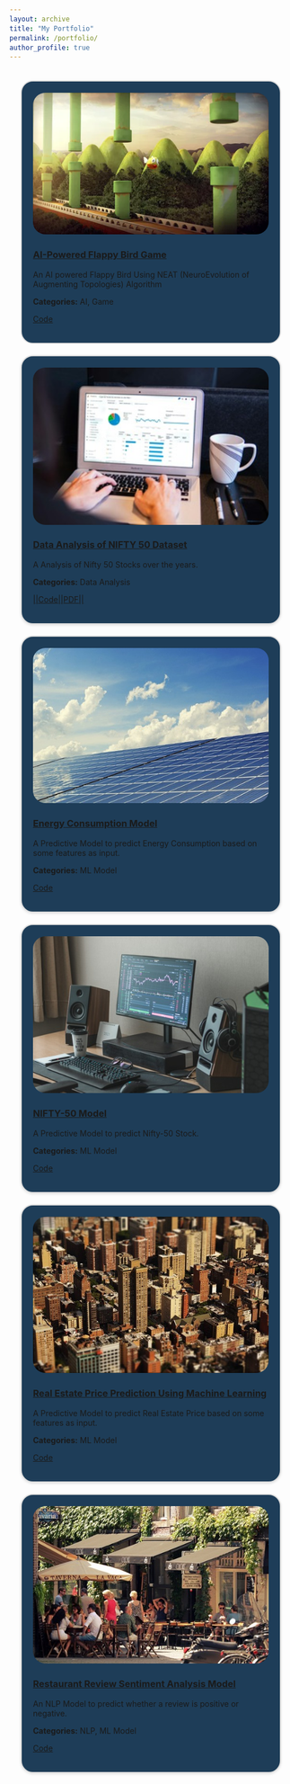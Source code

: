 ```yaml
---
layout: archive
title: "My Portfolio"
permalink: /portfolio/
author_profile: true
---
```


<!-- Grid Container for Portfolio -->
<div style="display: grid; grid-template-columns: repeat(auto-fill, minmax(250px, 1fr)); gap: 20px; padding: 20px;">
  <!-- First Project -->
  <div style="border: 2px solid #ddd; padding: 20px; background-color: #1E3D58; border-radius: 22px; box-shadow: 7 7px 7px rgba(240, 255, 255, 0.5);">
    <img src='/images/Flappy3D.webp' alt="AI-Powered Flappy Bird Game" style="width:100%; border-radius: 22px;">
    <h3><a href="/posts/2024/07/AI-Powered Flappy Bird Game Using NEAT Algorithm/">AI-Powered Flappy Bird Game</a></h3>
    <p>An AI powered Flappy Bird Using NEAT (NeuroEvolution of Augmenting Topologies) Algorithm</p>
    <p><strong>Categories:</strong> AI, Game</p>
    <p><a href="https://github.com/sourize/AI-Powered-Flappy-Bird-Game-Using-NEAT-Algorithm">Code</a></p>
  </div>

  <!-- Second Project -->
  <div style="border: 2px solid #ddd; padding: 20px; background-color: #1E3D58; border-radius: 22px; box-shadow: 0 2px 4px rgba(0, 0, 0, 0.1);">
    <img src='/images/DA.jpg' alt="Data Analysis of NIFTY 50 Dataset" style="width:100%; border-radius: 22px;">
    <h3><a href="/posts/2024/08/Data Analysis of Nifty 50/">Data Analysis of NIFTY 50 Dataset</a></h3>
    <p>A Analysis of Nifty 50 Stocks over the years.</p>
    <p><strong>Categories:</strong> Data Analysis</p>
    <p><a href="https://github.com/sourize/Data-Analysis-of-NIFTY-50-Dataset">||Code|</a><a href="https://github.com/sourize/Data-Analysis-of-NIFTY-50-Dataset/blob/main/DataAnalysis_on_Nifty%2050.pdf">|PDF||</a></p>
  </div>

  <!-- Third Project -->
  <div style="border: 2px solid #ddd; padding: 20px; background-color: #1E3D58; border-radius: 22px; box-shadow: 0 2px 4px rgba(0, 0, 0, 0.1);">
    <img src='/images/Energy2.jpg' alt="Energy Consumption Model" style="width:100%; border-radius: 22px;">
    <h3><a href="/posts/2024/07/Energy Consumption Model/">Energy Consumption Model</a></h3>
    <p>A Predictive Model to predict Energy Consumption based on some features as input.</p>
    <p><strong>Categories:</strong> ML Model</p>
    <p><a href="https://github.com/sourize/EnergyConsumption">Code</a></p>
  </div>

  <!-- Fourth Project -->
  <div style="border: 2px solid #ddd; padding: 20px; background-color: #1E3D58; border-radius: 22px; box-shadow: 0 2px 4px rgba(0, 0, 0, 0.1);">
    <img src='/images/nift50epg.jpg' alt="NIFTY-50 Model" style="width:100%; border-radius: 22px;">
    <h3><a href="/posts/2024/05/The Nifty 50 Stock Prediction Using Machine Learning/">NIFTY-50 Model</a></h3>
    <p>A Predictive Model to predict Nifty-50 Stock.</p>
    <p><strong>Categories:</strong> ML Model</p>
    <p><a href="https://github.com/sourize/The-Nifty-50-Stock-Prediction-using-Machine-Learning">Code</a></p>

  </div>

  <!-- Fifth Project -->
  <div style="border: 2px solid #ddd; padding: 20px; background-color: #1E3D58; border-radius: 22px; box-shadow: 0 2px 4px rgba(0, 0, 0, 0.1);">
    <img src='/images/RealEstate2.jpg' alt="Real Estate Price Prediction" style="width:100%; border-radius: 22px;">
    <h3><a href="/posts/2024/07/Real Estate Price Prediction Using Machine Learning/">Real Estate Price Prediction Using Machine Learning</a></h3>
    <p>A Predictive Model to predict Real Estate Price based on some features as input.</p>
    <p><strong>Categories:</strong> ML Model</p>
    <p><a href="https://github.com/sourize/Real-Estate-Price-Prediction-Using-Machine-Learning">Code</a></p>
  </div>

  <!-- Sixth Project -->
  <div style="border: 2px solid #ddd; padding: 20px; background-color: #1E3D58; border-radius: 22px; box-shadow: 0 2px 4px rgba(0, 0, 0, 0.1);">
    <img src='/images/Restaurant1.jpg' alt="Restaurant Review Sentiment Analysis" style="width:100%; border-radius: 22px;">
    <h3><a href="/posts/2024/07/Restaurant Review Sentiment Analysis Model/">Restaurant Review Sentiment Analysis Model</a></h3>
    <p>An NLP Model to predict whether a review is positive or negative.</p>
    <p><strong>Categories:</strong> NLP, ML Model</p>
    <p><a href="https://github.com/sourize/Restaurant-Review-Sentiment-Analysis-Model">Code</a></p>
  </div>
</div>